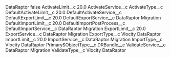 <?xml version="1.0" encoding="UTF-8"?>
<CustomMetadata xmlns="http://soap.sforce.com/2006/04/metadata" xmlns:xsi="http://www.w3.org/2001/XMLSchema-instance" xmlns:xsd="http://www.w3.org/2001/XMLSchema">
    <label>DataRaptor</label>
    <protected>false</protected>
    <values>
        <field>ActivateLimit__c</field>
        <value xsi:type="xsd:double">20.0</value>
    </values>
    <values>
        <field>ActivateService__c</field>
        <value xsi:nil="true"/>
    </values>
    <values>
        <field>ActivateType__c</field>
        <value xsi:nil="true"/>
    </values>
    <values>
        <field>DefaultActivateLimit__c</field>
        <value xsi:type="xsd:double">20.0</value>
    </values>
    <values>
        <field>DefaultActivateService__c</field>
        <value xsi:nil="true"/>
    </values>
    <values>
        <field>DefaultExportLimit__c</field>
        <value xsi:type="xsd:double">20.0</value>
    </values>
    <values>
        <field>DefaultExportService__c</field>
        <value xsi:type="xsd:string">DataRaptor Migration</value>
    </values>
    <values>
        <field>DefaultImportLimit__c</field>
        <value xsi:type="xsd:double">20.0</value>
    </values>
    <values>
        <field>DefaultImportPostProcess__c</field>
        <value xsi:nil="true"/>
    </values>
    <values>
        <field>DefaultImportService__c</field>
        <value xsi:type="xsd:string">DataRaptor Migration</value>
    </values>
    <values>
        <field>ExportLimit__c</field>
        <value xsi:type="xsd:double">20.0</value>
    </values>
    <values>
        <field>ExportService__c</field>
        <value xsi:type="xsd:string">DataRaptor Migration</value>
    </values>
    <values>
        <field>ExportType__c</field>
        <value xsi:type="xsd:string">Vlocity DataRaptor</value>
    </values>
    <values>
        <field>ImportLimit__c</field>
        <value xsi:type="xsd:double">20.0</value>
    </values>
    <values>
        <field>ImportService__c</field>
        <value xsi:type="xsd:string">DataRaptor Migration</value>
    </values>
    <values>
        <field>ImportType__c</field>
        <value xsi:type="xsd:string">Vlocity DataRaptor</value>
    </values>
    <values>
        <field>PrimarySObjectType__c</field>
        <value xsi:type="xsd:string">DRBundle__c</value>
    </values>
    <values>
        <field>ValidateService__c</field>
        <value xsi:type="xsd:string">DataRaptor Migration</value>
    </values>
    <values>
        <field>ValidateType__c</field>
        <value xsi:type="xsd:string">Vlocity DataRaptor</value>
    </values>
</CustomMetadata>
